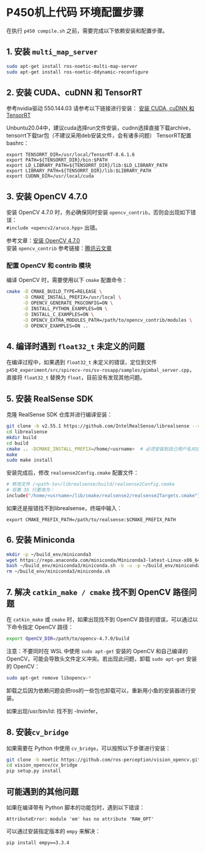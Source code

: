 
# P450机上代码 环境配置步骤

在执行 `p450 compile.sh` 之前，需要完成以下依赖安装和配置步骤。

## 1. 安装 `multi_map_server`

```bash
sudo apt-get install ros-noetic-multi-map-server
sudo apt-get install ros-noetic-ddynamic-reconfigure
```

## 2. 安装 CUDA、cuDNN 和 TensorRT
参考nvidia驱动 550.144.03
请参考以下链接进行安装：
[安装 CUDA, cuDNN 和 TensorRT](https://blog.csdn.net/Apple_Coco/article/details/129293019)

Unbuntu20.04中，建议cuda选择run文件安装，cudnn选择直接下载archive，tensorrt下载tar包（不建议采用deb安装文件，会有诸多问题）
TensorRT配置bashrc：
```
export TENSORRT_DIR=/usr/local/TensorRT-8.6.1.6
export PATH=${TENSORRT_DIR}/bin:$PATH
export LD_LIBRARY_PATH=${TENSORRT_DIR}/lib:$LD_LIBRARY_PATH
export LIBRARY_PATH=${TENSORRT_DIR}/lib:$LIBRARY_PATH
export CUDNN_DIR=/usr/local/cuda
```

## 3. 安装 OpenCV 4.7.0

安装 OpenCV 4.7.0 时，务必确保同时安装 `opencv_contrib`，否则会出现如下错误：  
`#include <opencv2/aruco.hpp>` 出错。

参考文章：[安装 OpenCV 4.7.0](https://blog.csdn.net/wxyczhyza/article/details/128968849)  
安装 `opencv_contrib` 参考链接：[腾讯云文章](https://cloud.tencent.com/developer/article/1491605)

### 配置 OpenCV 和 contrib 模块

编译 OpenCV 时，需要使用以下 `cmake` 配置命令：

```bash
cmake -D CMAKE_BUILD_TYPE=RELEASE \
      -D CMAKE_INSTALL_PREFIX=/usr/local \
      -D OPENCV_GENERATE_PKGCONFIG=ON \
      -D INSTALL_PYTHON_EXAMPLES=ON \
      -D INSTALL_C_EXAMPLES=ON \
      -D OPENCV_EXTRA_MODULES_PATH=/path/to/opencv_contrib/modules \
      -D OPENCV_EXAMPLES=ON ..
```

## 4. 编译时遇到 `float32_t` 未定义的问题

在编译过程中，如果遇到 `float32_t` 未定义的错误，定位到文件 `p450_experiment/src/spirecv-ros/sv-rosapp/samples/gimbal_server.cpp`，直接将 `float32_t` 替换为 `float`，目前没有发现其他问题。

## 5. 安装 RealSense SDK

克隆 RealSense SDK 仓库并进行编译安装：

```bash
git clone -b v2.55.1 https://github.com/IntelRealSense/librealsense --recursive
cd librealsense
mkdir build
cd build
cmake .. -DCMAKE_INSTALL_PREFIX=/home/<usrname>  # 必须安装到自己用户名对应的目录下
make
sudo make install
```

安装完成后，修改 `realsense2Config.cmake` 配置文件：

```bash
# 修改文件 /<path-to>/librealsense/build/realsense2Config.cmake
# 将第 35 行更改为：
include("/home/<usrname>/lib/cmake/realsense2/realsense2Targets.cmake")
```

如果还是报错找不到librealsense，终端中输入：
```
export CMAKE_PREFIX_PATH=/path/to/realsense:$CMAKE_PREFIX_PATH
```

## 6. 安装 Miniconda

```bash
mkdir -p ~/build_env/miniconda3
wget https://repo.anaconda.com/miniconda/Miniconda3-latest-Linux-x86_64.sh -O ~/build_env/miniconda3/miniconda.sh
bash ~/build_env/miniconda3/miniconda.sh -b -u -p ~/build_env/miniconda3
rm ~/build_env/miniconda3/miniconda.sh
```

## 7. 解决 `catkin_make / cmake` 找不到 OpenCV 路径问题

在 `catkin_make` 或 `cmake` 时，如果出现找不到 OpenCV 路径的错误，可以通过以下命令指定 OpenCV 路径：

```bash
export OpenCV_DIR=/path/to/opencv-4.7.0/build
```

注意：不要同时在 WSL 中使用 `sudo apt-get` 安装的 OpenCV 和自己编译的 OpenCV，可能会导致头文件定义冲突。若出现此问题，卸载 `sudo apt-get` 安装的 OpenCV：

```bash
sudo apt-get remove libopencv-*
```

卸载之后因为依赖问题会把ros的一些包也卸载可以，重新用小鱼的安装器进行安装。

如果出现/usr/bin/ld: 找不到 -lnvinfer，

## 8. 安装`cv_bridge`

如果需要在 Python 中使用 `cv_bridge`，可以按照以下步骤进行安装：

```bash
git clone -b noetic https://github.com/ros-perception/vision_opencv.git --recursive
cd vision_opencv/cv_bridge
pip setup.py install
```

## 可能遇到的其他问题

如果在编译带有 Python 脚本的功能包时，遇到以下错误：

```
AttributeError: module 'em' has no attribute 'RAW_OPT'
```

可以通过安装指定版本的 `empy` 来解决：

```bash
pip install empy==3.3.4
```

